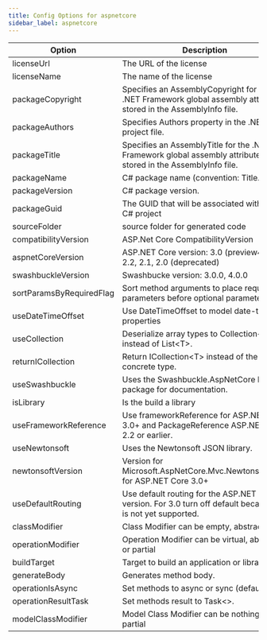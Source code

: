 ```yaml
---
title: Config Options for aspnetcore
sidebar_label: aspnetcore
---
```


| Option | Description | Values | Default |
| ------ | ----------- | ------ | ------- |
|licenseUrl|The URL of the license| |http://localhost|
|licenseName|The name of the license| |NoLicense|
|packageCopyright|Specifies an AssemblyCopyright for the .NET Framework global assembly attributes stored in the AssemblyInfo file.| |No Copyright|
|packageAuthors|Specifies Authors property in the .NET Core project file.| |OpenAPI|
|packageTitle|Specifies an AssemblyTitle for the .NET Framework global assembly attributes stored in the AssemblyInfo file.| |OpenAPI Library|
|packageName|C# package name (convention: Title.Case).| |Org.OpenAPITools|
|packageVersion|C# package version.| |1.0.0|
|packageGuid|The GUID that will be associated with the C# project| |null|
|sourceFolder|source folder for generated code| |src|
|compatibilityVersion|ASP.Net Core CompatibilityVersion| |Version_2_2|
|aspnetCoreVersion|ASP.NET Core version: 3.0 (preview4 only), 2.2, 2.1, 2.0 (deprecated)| |2.2|
|swashbuckleVersion|Swashbucke version: 3.0.0, 4.0.0| |3.0.0|
|sortParamsByRequiredFlag|Sort method arguments to place required parameters before optional parameters.| |true|
|useDateTimeOffset|Use DateTimeOffset to model date-time properties| |false|
|useCollection|Deserialize array types to Collection&lt;T&gt; instead of List&lt;T&gt;.| |false|
|returnICollection|Return ICollection&lt;T&gt; instead of the concrete type.| |false|
|useSwashbuckle|Uses the Swashbuckle.AspNetCore NuGet package for documentation.| |true|
|isLibrary|Is the build a library| |false|
|useFrameworkReference|Use frameworkReference for ASP.NET Core 3.0+ and  PackageReference  ASP.NET Core 2.2 or earlier.| |false|
|useNewtonsoft|Uses the Newtonsoft JSON library.| |true|
|newtonsoftVersion|Version for Microsoft.AspNetCore.Mvc.NewtonsoftJson for ASP.NET Core 3.0+| |3.0.0-preview5-19227-01|
|useDefaultRouting|Use default routing for the  ASP.NET Core version. For 3.0 turn off default because it is not yet supported.| |true|
|classModifier|Class Modifier can be empty, abstract| ||
|operationModifier|Operation Modifier can be virtual, abstract or partial| |virtual|
|buildTarget|Target to build an application or library| |program|
|generateBody|Generates method body.| |true|
|operationIsAsync|Set methods to async or sync (default).| |false|
|operationResultTask|Set methods result to Task&lt;&gt;.| |false|
|modelClassModifier|Model Class Modifier can be nothing or partial| |partial|
